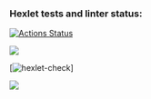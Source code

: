 ### Hexlet tests and linter status:
[![Actions Status](https://github.com/olga-treushkova/frontend-project-46/actions/workflows/hexlet-check.yml/badge.svg)](https://github.com/olga-treushkova/frontend-project-46/actions)

<a href="https://asciinema.org/a/Ic5XkRoh89UcPzjWsYn5aFd7z" target="_blank"><img src="https://asciinema.org/a/Ic5XkRoh89UcPzjWsYn5aFd7z.svg" /></a>

[![hexlet-check](https://github.com/olga-treushkova/frontend-project-46/actions/workflows/hexlet-check.yml/badge.svg)]

<a href="https://codeclimate.com/github/olga-treushkova/frontend-project-46/maintainability"><img src="https://api.codeclimate.com/v1/badges/63c213a71ffa981518a0/maintainability" /></a>